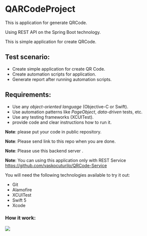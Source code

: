 # QARCodeProject
This is application for generate QRCode.

Using REST API on the Spring Boot technology.

This is simple application for create QRCode. 


## Test scenario:
- Create simple application for create QR Code.
- Create automation scripts for application.
- Generate report after running automation scripts. 
    
## Requirements:
- Use any *object-oriented language* (Objective-C or Swift).
- Use automation patterns like *PageObject*, *data-driven* tests, etc.
- Use any testing frameworks (XCUITest). 
- provide code and clear instructions how to run it.


**Note**: please put your code in public repository.

**Note**: Please send link to this repo when you are done.

**Note**: Please use this backend server .

**Note**: You can using this application only with REST Service https://github.com/vaskocuturilo/QRCode-Service

You will need the following technologies available to try it out:

* Git
* Alamofire
* XCUITest
* Swift 5
* Xcode 

### How it work:

![](https://a.radikal.ru/a10/2202/c9/b5d90ed9c9c9.png)
